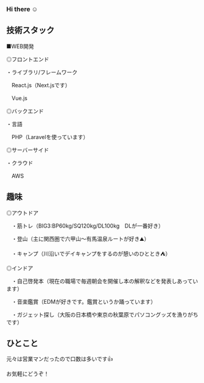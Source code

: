 ### Hi there ☺




## 技術スタック

■WEB開発

◎フロントエンド

・ライブラリ/フレームワーク

　React.js（Next.jsです）

　Vue.js

 ◎バックエンド
 
 ・言語
 
 　PHP（Laravelを使っています）
  
 ◎サーバーサイド
 
 ・クラウド
 
 　AWS

  
## 趣味

◎アウトドア

　・筋トレ（BIG3:BP60kg/SQ120kg/DL100kg　DLが一番好き）
 
　・登山（主に関西圏で六甲山～有馬温泉ルートが好き⛰）
 
　・キャンプ（川沿いでデイキャンプをするのが憩いのひととき⛺）

◎インドア

　・自己啓発本（現在の職場で毎週朝会を開催し本の解釈などを発表しあっています）
 
　・音楽鑑賞（EDMが好きです。鑑賞というか踊っています）
 
　・ガジェット探し（大阪の日本橋や東京の秋葉原でパソコングッズを漁りがちです）
 
## ひとこと

元々は営業マンだったので口数は多いです👍

お気軽にどうぞ！


<!--
**DJMasaru/DJMasaru** is a ✨ _special_ ✨ repository because its `README.md` (this file) appears on your GitHub profile.

Here are some ideas to get you started:

- 🔭 I’m currently working on ...
- 🌱 I’m currently learning ...
- 👯 I’m looking to collaborate on ...
- 🤔 I’m looking for help with ...
- 💬 Ask me about ...
- 📫 How to reach me: ...
- 😄 Pronouns: ...
- ⚡ Fun fact: ...
-->
